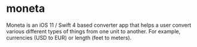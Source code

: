 # moneta
Moneta is an iOS 11 / Swift 4 based converter app that helps a user convert various different types of things from one unit to another. For example, currencies (USD to EUR) or length (feet to meters).
